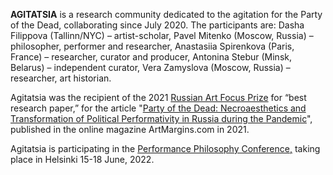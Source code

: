 **AGITATSIA** is a research community dedicated to the agitation for the Party of the Dead, collaborating since July 2020. The participants are: Dasha Filippova (Tallinn/NYC) – artist-scholar, Pavel Mitenko (Moscow, Russia) –  philosopher, performer and researcher, Anastasiia Spirenkova (Paris, France) – researcher, curator and producer, Antonina Stebur  (Minsk, Belarus) – independent curator, Vera Zamyslova (Moscow, Russia) – researcher, art historian.

Agitatsia was the recipient of the 2021 [Russian Art Focus Prize](https://www.theartnewspaper.com/2021/09/04/winners-of-the-russian-art-focus-prize-announced-at-viennacontemporary) for “best research paper,” for the article "[Party of the Dead: Necroaesthetics and Transformation of Political Performativity in Russia during the Pandemic](https://artmargins.com/party-of-the-dead-necroaesthetics-and-transformation-of-political-performanity-in-russia-during-the-pandemic/)", published in the online magazine ArtMargins.com in 2021.

Agitatsia is participating in the [Performance Philosophy Conference,](https://www.uniarts.fi/en/performance-philosophy-conference-2021/) taking place in Helsinki 15-18 June, 2022.
